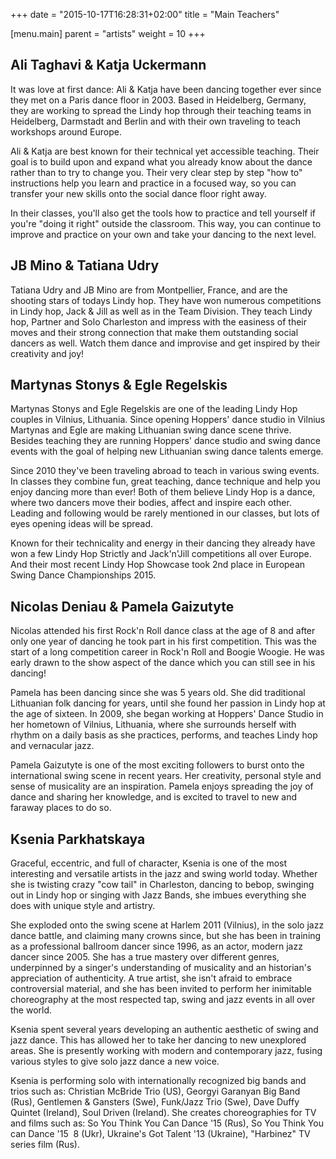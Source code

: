 +++
date = "2015-10-17T16:28:31+02:00"
title = "Main Teachers"

[menu.main]
parent = "artists"
weight = 10
+++

## <a name="ali_katja"></a>Ali Taghavi & Katja Uckermann

It was love at first dance: Ali & Katja have been dancing together ever
since they met on a Paris dance floor in 2003. Based in Heidelberg,
Germany, they are working to spread the Lindy hop through their
teaching teams in Heidelberg, Darmstadt and Berlin and with their
own traveling to teach workshops around Europe.

Ali & Katja are best known for their technical yet accessible teaching.
Their goal is to build upon and expand what you already know about the
dance rather than to try to change you. Their very clear step by step
"how to" instructions help you learn and practice in a focused way, so
you can transfer your new skills onto the social dance floor right away.

In their classes, you'll also get the tools how to practice and tell
yourself if you're "doing it right" outside the classroom. This way,
you can continue to improve and practice on your own and take your
dancing to the next level.

## <a name="jb_tatiana"></a>JB Mino & Tatiana Udry

Tatiana Udry and JB Mino are from Montpellier, France, and are the shooting
stars of todays Lindy hop. They have won numerous competitions in Lindy hop,
Jack & Jill as well as in the Team Division. They teach Lindy hop, Partner and
Solo Charleston and impress with the easiness of their moves and their strong
connection that make them outstanding social dancers as well. Watch them dance
and improvise and get inspired by their creativity and joy!

## <a name="martynas_egle"></a>Martynas Stonys & Egle Regelskis

Martynas Stonys and Egle Regelskis are one of the leading Lindy Hop couples
in Vilnius, Lithuania. Since opening Hoppers' dance studio in Vilnius Martynas
and Egle are making Lithuanian swing dance scene thrive. Besides teaching
they are running Hoppers' dance studio and swing dance events with the goal
of helping new Lithuanian swing dance talents emerge.

Since 2010 they've been traveling abroad to teach in various swing events.
In classes they combine fun, great teaching, dance technique and help you
enjoy dancing more than ever! Both of them believe Lindy Hop is a dance,
where two dancers move their bodies, affect and inspire each other. Leading
and following would be rarely mentioned in our classes, but lots of eyes
opening ideas will be spread.

Known for their technicality and energy in their dancing they already have
won a few Lindy Hop Strictly and Jack'n'Jill competitions all over Europe.
And their most recent Lindy Hop Showcase took 2nd place in European Swing
Dance Championships 2015.

## <a name="nicolas_pamela"></a>Nicolas Deniau & Pamela Gaizutyte

Nicolas attended his first Rock'n Roll dance class at the age of 8 and after
only one year of dancing he took part in his first competition. This was the
start of a long competition career in Rock'n Roll and Boogie Woogie. He was
early drawn to the show aspect of the dance which you can still see in his
dancing!

Pamela has been dancing since she was 5 years old. She did traditional
Lithuanian folk dancing for years, until she found her passion in Lindy
hop at the age of sixteen. In 2009, she began working at Hoppers' Dance
Studio in her hometown of Vilnius, Lithuania, where she surrounds
herself with rhythm on a daily basis as she practices, performs, and
teaches Lindy hop and vernacular jazz.

Pamela Gaizutyte is one of the most exciting followers to burst onto the
international swing scene in recent years. Her creativity, personal style
and sense of musicality are an inspiration. Pamela enjoys spreading the
joy of dance and sharing her knowledge, and is excited to travel to new
and faraway places to do so.

## <a name="ksenia"></a>Ksenia Parkhatskaya

Graceful, eccentric, and full of character, Ksenia is one of the most
interesting and versatile artists in the jazz and swing world today.
Whether she is twisting crazy "cow tail" in Charleston, dancing to
be­bop, swinging out in Lindy hop or singing with Jazz Bands, she
imbues everything she does with unique style and artistry.

She exploded onto the swing scene at Harlem 2011 (Vilnius), in the
solo jazz dance battle, and claiming many crowns since, but she has
been in training as a professional ballroom dancer since 1996, as an
actor, modern jazz dancer since 2005. She has a true mastery over
different genres, underpinned by a singer's understanding of
musicality and an historian's appreciation of authenticity. A true
artist, she isn't afraid to embrace controversial material, and she
has been invited to perform her inimitable choreography at the most
respected tap, swing and jazz events in all over the world.

Ksenia spent several years developing an authentic aesthetic of swing
and jazz dance. This has allowed her to take her dancing to new
unexplored areas. She is presently working with modern and
contemporary jazz, fusing various styles to give solo jazz dance
a new voice.

Ksenia is performing solo with internationally recognized big bands
and trios such as: Christian McBride Trio (US), Georgyi Garanyan Big
Band (Rus), Gentlemen & Gansters (Swe), Funk/Jazz Trio (Swe), Dave
Duffy Quintet (Ireland), Soul Driven (Ireland). She creates
choreographies for TV and films such as: So You Think You Can
Dance '15 (Rus), So You Think You can Dance '15 ­ 8 (Ukr),
Ukraine's Got Talent '13 (Ukraine), "Harbinez" TV series film (Rus).
